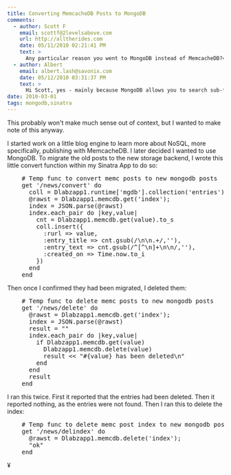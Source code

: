 ```yaml
---
title: Converting MemcacheDB Posts to MongoDB
comments:
  - author: Scott F
    email: scottf@2levelsabove.com
    url: http://alltherides.com
    date: 05/11/2010 02:21:41 PM
    text: >
      Any particular reason you went to MongoDB instead of MemcacheDB?<br/><br/>Thank You
  - author: Albert
    email: albert.lash@savonix.com
    date: 05/12/2010 03:31:37 PM
    text: >
      Hi Scott, yes - mainly because MongoDB allows you to search sub-fields within a json document.
date: 2010-03-01
tags: mongodb,sinatra
---
```

This probably won't make much sense out of context, but I wanted to make note of this anyway.

I started work on a little blog engine to learn more about NoSQL, more specifically, publishing with MemcacheDB. I later decided I wanted to use MongoDB. To migrate the old posts to the new storage backend, I wrote this little convert function within my Sinatra App to do so:

<pre class="sh_ruby">
    # Temp func to convert memc posts to new mongodb posts
    get '/news/convert' do
      coll = Dlabzapp1.runtime['mgdb'].collection('entries')
      @rawst = Dlabzapp1.memcdb.get('index');
      index = JSON.parse(@rawst)
      index.each_pair do |key,value|
        cnt = Dlabzapp1.memcdb.get(value).to_s
        coll.insert({
          :rurl => value,
          :entry_title => cnt.gsub(/\n\n.+/,''),
          :entry_text => cnt.gsub(/^[^\n]+\n\n/,''),
          :created_on => Time.now.to_i
        })
      end
    end
</pre>

Then once I confirmed they had been migrated, I deleted them:

<pre class="sh_ruby">
    # Temp func to delete memc posts to new mongodb posts
    get '/news/delete' do
      @rawst = Dlabzapp1.memcdb.get('index');
      index = JSON.parse(@rawst)
      result = ""
      index.each_pair do |key,value|
        if Dlabzapp1.memcdb.get(value)
          Dlabzapp1.memcdb.delete(value)
          result << "#{value} has been deleted\n"
        end
      end
      result
    end
</pre>

I ran this twice. First it reported that the entries had been deleted. Then it reported nothing, as the entries were not found. Then I ran this to delete the index:

<pre class="sh_ruby">
    # Temp func to delete memc post index to new mongodb posts
    get '/news/delindex' do
      @rawst = Dlabzapp1.memcdb.delete('index');
      "ok"
    end
</pre>

¥

